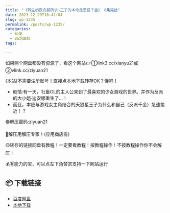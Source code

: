 ```yaml
---
title: "《转生初夜贪婪所求~王子的本命是恶役千金》 8集完结"
date: 2023-12-29T16:42:04
slug: wp-1235
permalink: /posts/wp-1235/
categories:
  - 动漫
  - BG泡面档
tags:

---
```


如果两个网盘都没有资源了，看这个网站👉①link3.cc/xianyu21或②vlink.cc/ziyuan21

(本站)不需要注册账号！直接点本地下载转存OK？懂吧！

*   剧情:有一天，社畜OL的主人公来到了最喜欢的少女游戏的世界。并作为反派的大小姐·迪安娜重生了…！
*   而且，本应与游戏女主角结合的天狼星王子为什么和自己（反派千金）急速接近！？

🟢解压密码:ziyuan21

🔵解压用解压专家！(应用商店有)

🟡转存的链接网盘有教程！一定要看教程！按教程操作！不按教程操作你不会解压！

💰🈶能力的宝，可以点左下角赞赏支持一下网站运行

## 📦 下载链接
- [百度网盘](https://blziyuan21.com/pay-download/1235?key=d3ab50325c&down_id=0)
- [本地下载](https://blziyuan21.com/pay-download/1235?key=d3ab50325c&down_id=1)

